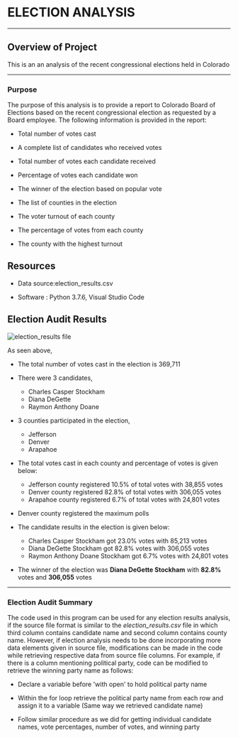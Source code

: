 # **ELECTION ANALYSIS**
---
## **Overview of Project**

This is an an analysis of the recent congressional elections held in Colorado

---
### **Purpose**

The purpose of this analysis is to provide a report to Colorado Board of Elections based on the recent congressional election as requested by a Board employee. The following information is provided in the report:

- Total number of votes cast
   
- A complete list of candidates who received votes
   
- Total number of votes each candidate received
   
- Percentage of votes each candidate won
   
- The winner of the election based on popular vote
   
- The list of counties in the election
    
- The voter turnout of each county
   
- The percentage of votes from each county 
   	
- The county with the highest turnout

## **Resources**

- Data source:election_results.csv

- Software : Python 3.7.6, Visual Studio Code 
	
## **Election Audit Results**

![election_results file](https://user-images.githubusercontent.com/89427676/133938175-11f7e555-0893-46b2-b8e8-cbeb5798fff6.png)

As seen above, 

- The total number of votes cast in the election is 369,711

- There were 3 candidates, 

  - Charles Casper Stockham
  - Diana DeGette
  - Raymon Anthony Doane

- 3 counties participated in the election,

  - Jefferson
  - Denver
  - Arapahoe

- The total votes cast in each county and percentage of votes is given below:

  - Jefferson county registered 10.5% of total votes with 38,855 votes
  - Denver county registered 82.8% of total votes with 306,055 votes
  - Arapahoe county registered 6.7% of total votes with 24,801 votes

- Denver county registered the maximum polls

- The candidate results in the election is given below:
  - Charles Casper Stockham got 23.0% votes with 85,213 votes
  - Diana DeGette Stockham got 82.8% votes with 306,055 votes
  - Raymon Anthony Doane Stockham got 6.7% votes with 24,801 votes

- The winner of the election was **Diana DeGette Stockham** with **82.8%** votes and **306,055** votes
---
### **Election Audit Summary**

The code used in this program can be used for any election results analysis, if the source file format is similar to the _election_results.csv_ file in which third column contains candidate name and second column contains county name. However, if election analysis needs to be done incorporating more data elements given in source file, modifications can be made in the code while retrieving respective data from source file columns. For example, if there is a column mentioning political party, code can be modified to retrieve the winning party name as follows:

- Declare a variable before 'with open' to hold political party name
	
- Within the for loop retrieve the political party name from each row and assign it to a variable (Same way we retrieved candidate name)
	
- Follow similar procedure as we did for getting individual candidate names, vote percentages, number of votes, and winning party
	

